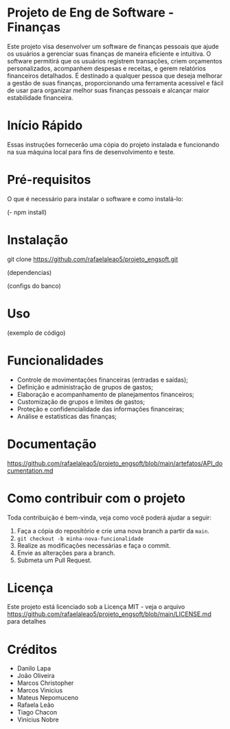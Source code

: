 # Projeto de Eng de Software - Finanças

Este projeto visa desenvolver um software de finanças pessoais que ajude os usuários a gerenciar suas finanças de maneira eficiente e intuitiva. O software permitirá que os usuários registrem transações, criem orçamentos personalizados, acompanhem despesas e receitas, e gerem relatórios financeiros detalhados. É destinado a qualquer pessoa que deseja melhorar a gestão de suas finanças, proporcionando uma ferramenta acessível e fácil de usar para organizar melhor suas finanças pessoais e alcançar maior estabilidade financeira. 

# Início Rápido

Essas instruções fornecerão uma cópia do projeto instalada e funcionando na sua máquina local para fins de desenvolvimento e teste.

# Pré-requisitos

O que é necessário para instalar o software e como instalá-lo:

 (- npm install)

# Instalação 

git clone https://github.com/rafaelaleao5/projeto_engsoft.git

(dependencias)

(configs do banco)

# Uso

(exemplo de código)

# Funcionalidades

- Controle de movimentações financeiras (entradas e saídas);
- Definição e administração de grupos de gastos;
- Elaboração e acompanhamento de planejamentos financeiros;
- Customização de grupos e limites de gastos;
- Proteção e confidencialidade das informações financeiras;
- Análise e estatísticas das finanças;

# Documentação

https://github.com/rafaelaleao5/projeto_engsoft/blob/main/artefatos/API_documentation.md

# Como contribuir com o projeto

Toda contribuição é bem-vinda, veja como você poderá ajudar a seguir:

1. Faça a cópia do repositório e crie uma nova branch a partir da `main`.
2. `git checkout -b minha-nova-funcionalidade`
3. Realize as modificações necessárias e faça o commit.
4. Envie as alterações para a branch.
5. Submeta um Pull Request.

# Licença

Este projeto está licenciado sob a Licença MIT - veja o arquivo https://github.com/rafaelaleao5/projeto_engsoft/blob/main/LICENSE.md para detalhes

# Créditos

- Danilo Lapa
- João Oliveira
- Marcos Christopher
- Marcos Vinicius
- Mateus Nepomuceno
- Rafaela Leão
- Tiago Chacon
- Vinícius Nobre

